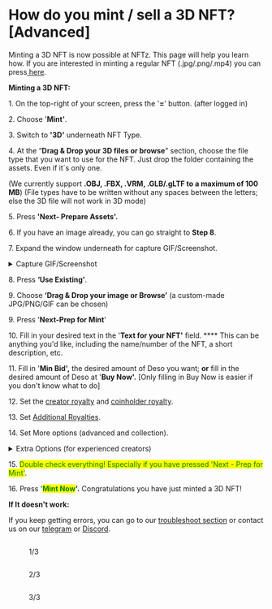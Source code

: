 # How do you mint / sell a 3D NFT? \[Advanced]

Minting a 3D NFT is now possible at NFTz. This page will help you learn how. If you are interested in minting a regular NFT (.jpg/.png/.mp4) you can press[ here](../nft/selling-nft-intro/how-do-you-mint-sell-an-nft.md).&#x20;



**Minting a 3D NFT:**

1\. On the top-right of your screen, press the '**=**' button. (after logged in)

2\. Choose '**Mint'**.

3\. Switch to **'3D'** underneath NFT Type.&#x20;

4\. At the “**Drag & Drop your 3D files or browse**” section, choose the file type that you want to use for the NFT. Just drop the folder containing the assets. Even if it´s only one.&#x20;

(We currently support **.OBJ, .FBX, .VRM, .GLB/.gLTF to a maximum of 100 MB**)  (File types have to be written without any spaces between the letters; else the 3D file will not work in 3D mode)

5\. Press **'Next- Prepare Assets'.**&#x20;

6\. If you have an image already, you can go straight to **Step 8**.&#x20;

7\. Expand the window underneath for capture GIF/Screenshot.

<details>

<summary>Capture GIF/Screenshot</summary>

_Set the following attributes:_

_a.  Your background: You can use the fast colors ‘**black**’ or ‘**white**’ or press ‘**-**‘ to choose any color._

_b. Press ‘**Adjust Lighting**’ and set your lights with the slider **‘right’**. Remember you can also set shadows by moving the sliders **‘left’**._

_7. Choose the way you display your 3D NFT:_

_a. Press **‘Capture Rotating Gif’** if you want to make an automatic turning object._

_b. Press ‘**Capture Screenshot**’ if you want to show only 1 screenshot that does not move._

</details>



8\. Press **‘Use Existing’**.

9\. Choose **‘Drag & Drop your image or Browse’** (a custom-made JPG/PNG/GIF can be chosen)

9\. Press '**Next-Prep for Mint**'&#x20;

10\. Fill in your desired text in the '**Text for your NFT'** field. **** This can be anything you'd like, including the name/number of the NFT, a short description, etc.

11\. Fill in '**Min Bid',** the desired amount of Deso you want; **or** fill in the desired amount of Deso at '**Buy Now'.** \[Only filling in Buy Now is easier if you don't know what to do]

12\. Set the [creator royalty](../nft/selling-nft-intro/royalties.md) and [coinholder royalty](../nft/selling-nft-intro/royalties.md).&#x20;

13\. Set [Additional Royalties](../nft/selling-nft-intro/how-to-set-additional-royalties-advanced.md).&#x20;

14\. Set More options (advanced and collection).

<details>

<summary>Extra Options (for experienced creators)</summary>

\[Extra 1: Additional Royalties]

It's possible to give other creators a royalty % on each sell of a NFT. There is no maximum of creators that can be added.&#x20;

1. Choose 'Deso Wallet' or 'Creator Coin' (Deso Wallet goes straight to the wallet of the creator. If you choose Creator Coin; the royalty will be used to buy an invisible amount creator Coin of that creator. This will drive the price up of their creator coin.&#x20;
2. Choose the % you want to give. The minimum is 0.01%.
3. Choose the creator you want to give royalty and press **'Add'**

#### \[Extra 2:  More options (advanced and collection] NFT Category and Copies

* You can change the NFT Category by Pressing 'Art'. The default is Art.&#x20;
* You can change the amount of copies by pressing right of **'Copies'**. The default is '1'



**\[Extra 3: More options (advanced and collection] Add extra / collection data**

To know more about this feature; go directly to [Traits by Extradata](../nft/selling-nft-intro/how-to-add-traits-to-your-nft-by-form-expert.md)



**\[Extra 4: Image Storage] Changing Image Storage**

In the begin screen of the mint page underneath 'Image Storage' it's possible to change the place where you store your image.&#x20;

Currently you can choose:

1. **'Deso'**
2. **'IPFS'**
3. **'Arweave'** (For Arweave you need a URL Link)&#x20;

</details>



15\. <mark style="color:green;">Double check everything! Especially if you have pressed 'Next - Prep for Mint'</mark>.&#x20;

16\. Press '<mark style="color:green;">**Mint Now**</mark>**'.** Congratulations you have just minted a 3D NFT!



**If It doesn't work:**

If you keep getting errors, you can go to our [troubleshoot section](../nft/selling-nft-intro/troubleshoot.md) or contact us on our [telegram](https://t.me/+qdNeX8CYB\_swZTQx) or [Discord](https://discord.gg/jQ34WMMZce).

<figure><img src="../.gitbook/assets/Mint 3d Page 1.jpg" alt=""><figcaption><p>1/3</p></figcaption></figure>

<figure><img src="../.gitbook/assets/Mint 3d page 2.jpg" alt=""><figcaption><p>2/3</p></figcaption></figure>

<figure><img src="../.gitbook/assets/mint 3d page 3.jpg" alt=""><figcaption><p>3/3</p></figcaption></figure>
